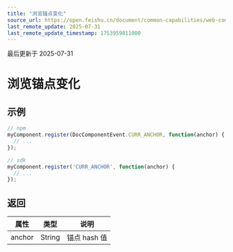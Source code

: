 ```yaml
---
title: "浏览锚点变化"
source_url: https://open.feishu.cn/document/common-capabilities/web-components/uYDO3YjL2gzN24iN3cjN/event-listener/view-anchor-change
last_remote_update: 2025-07-31
last_remote_update_timestamp: 1753959811000
---
```

最后更新于 2025-07-31

# 浏览锚点变化
## 示例
```js
// npm
myComponent.register(DocComponentEvent.CURR_ANCHOR, function(anchor) {
  // ...
});

// sdk
myComponent.register('CURR_ANCHOR', function(anchor) {
  // ...
});
```

## 返回
|属性|	类型|	说明|
| ---|----- | ------- | 
|anchor|	String |锚点 hash 值
